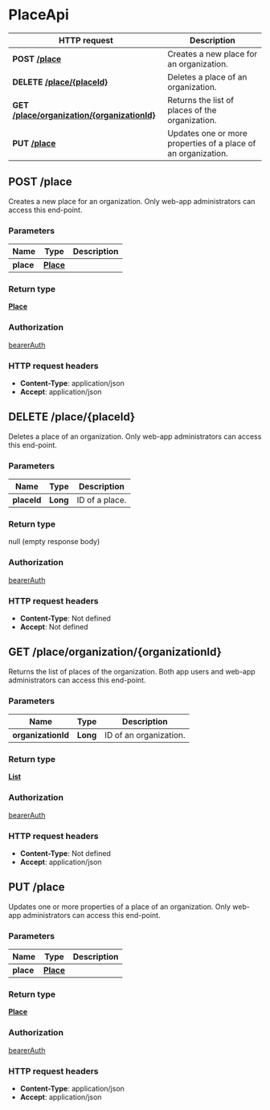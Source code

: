 # PlaceApi

HTTP request | Description
------------- | -------------
**POST** [**/place**](PlaceApi.md#createNewPlace) | Creates a new place for an organization.
**DELETE** [**/place/{placeId}**](PlaceApi.md#deletePlace) | Deletes a place of an organization.
**GET** [**/place/organization/{organizationId}**](PlaceApi.md#getPlaceListOfOrganization) | Returns the list of places of the organization.
**PUT** [**/place**](PlaceApi.md#updatePlace) | Updates one or more properties of a place of an organization.


<a name="createNewPlace"></a>
## **POST** /place

Creates a new place for an organization. Only web-app administrators can access this end-point.

### Parameters

Name | Type | Description 
------------- | ------------- | -------------
 **place** | [**Place**](../model/Place.md)|  |

### Return type

[**Place**](../model/Place.md)

### Authorization

[bearerAuth](../overview.md#bearerAuth)

### HTTP request headers

- **Content-Type**: application/json
- **Accept**: application/json

<a name="deletePlace"></a>
## **DELETE** /place/{placeId}

Deletes a place of an organization. Only web-app administrators can access this end-point.

### Parameters

Name | Type | Description 
------------- | ------------- | -------------
 **placeId** | **Long**| ID of a place.

### Return type

null (empty response body)

### Authorization

[bearerAuth](../overview.md#bearerAuth)

### HTTP request headers

- **Content-Type**: Not defined
- **Accept**: Not defined

<a name="getPlaceListOfOrganization"></a>
## **GET** /place/organization/{organizationId}

Returns the list of places of the organization. Both app users and web-app administrators can access this end-point.

### Parameters

Name | Type | Description 
------------- | ------------- | -------------
 **organizationId** | **Long**| ID of an organization.

### Return type

[**List**](../model/Place.md)

### Authorization

[bearerAuth](../overview.md#bearerAuth)

### HTTP request headers

- **Content-Type**: Not defined
- **Accept**: application/json

<a name="updatePlace"></a>
## **PUT** /place

Updates one or more properties of a place of an organization. Only web-app administrators can access this end-point.

### Parameters

Name | Type | Description 
------------- | ------------- | -------------
 **place** | [**Place**](../model/Place.md)|  |

### Return type

[**Place**](../model/Place.md)

### Authorization

[bearerAuth](../overview.md#bearerAuth)

### HTTP request headers

- **Content-Type**: application/json
- **Accept**: application/json

